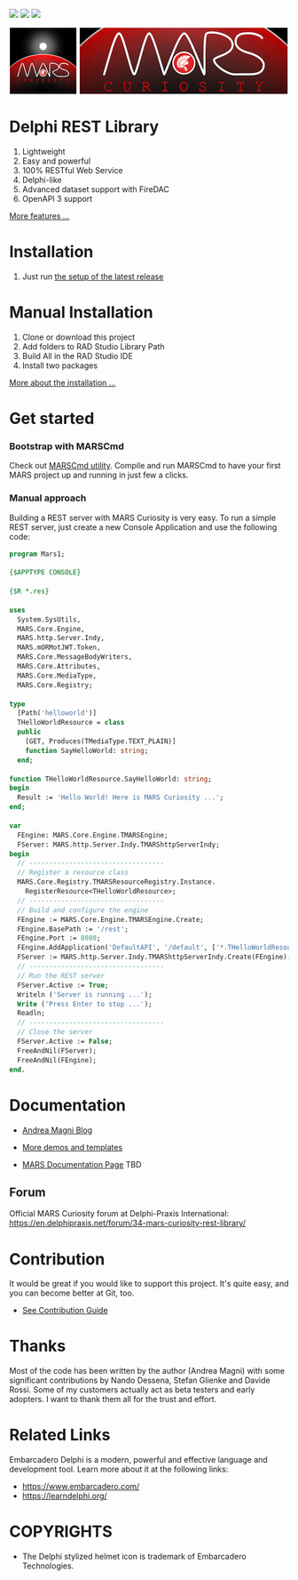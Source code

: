 ![](https://img.shields.io/github/v/release/andrea-magni/MARS)
![](https://img.shields.io/github/release-date/andrea-magni/MARS)
![](https://img.shields.io/github/commits-since/andrea-magni/MARS/v1.5)

![MARS-curiosity logo](media/logo-small-MARS.png)

# Delphi REST Library

1. Lightweight
1. Easy and powerful
1. 100% RESTful Web Service
1. Delphi-like
1. Advanced dataset support with FireDAC
1. OpenAPI 3 support 

[More features ...](./docs/MainFeatures.md)

# Installation

1. Just run [the setup of the latest release](https://github.com/andrea-magni/MARS/releases/latest)

# Manual Installation

1. Clone or download this project
1. Add folders to RAD Studio Library Path
1. Build All in the RAD Studio IDE
1. Install two packages

[More about the installation ...](docs/Installation.md)

# Get started

### Bootstrap with MARSCmd
Check out [MARSCmd utility](Utils/Source/MARScmd). Compile and run MARSCmd to have your first MARS project up and running in just few a clicks.

### Manual approach
Building a REST server with MARS Curiosity is very easy. To run a simple REST server, just create a new Console Application and use the following code:

```pascal
program Mars1;

{$APPTYPE CONSOLE}

{$R *.res}

uses
  System.SysUtils,
  MARS.Core.Engine,
  MARS.http.Server.Indy,
  MARS.mORMotJWT.Token,
  MARS.Core.MessageBodyWriters,
  MARS.Core.Attributes,
  MARS.Core.MediaType,
  MARS.Core.Registry;

type
  [Path('helloworld')]
  THelloWorldResource = class
  public
    [GET, Produces(TMediaType.TEXT_PLAIN)]
    function SayHelloWorld: string;
  end;

function THelloWorldResource.SayHelloWorld: string;
begin
  Result := 'Hello World! Here is MARS Curiosity ...';
end;

var
  FEngine: MARS.Core.Engine.TMARSEngine;
  FServer: MARS.http.Server.Indy.TMARShttpServerIndy;
begin
  // ----------------------------------
  // Register a resource class
  MARS.Core.Registry.TMARSResourceRegistry.Instance.
    RegisterResource<THelloWorldResource>;
  // ----------------------------------
  // Build and configure the engine
  FEngine := MARS.Core.Engine.TMARSEngine.Create;
  FEngine.BasePath := '/rest';
  FEngine.Port := 8080;
  FEngine.AddApplication('DefaultAPI', '/default', ['*.THelloWorldResource']);
  FServer := MARS.http.Server.Indy.TMARShttpServerIndy.Create(FEngine);
  // ----------------------------------
  // Run the REST server
  FServer.Active := True;
  Writeln ('Server is running ...');
  Write ('Press Enter to stop ...');
  Readln;
  // ----------------------------------
  // Close the server
  FServer.Active := False;
  FreeAndNil(FServer);
  FreeAndNil(FEngine);
end.
```

# Documentation

* [Andrea Magni Blog](http://www.andreamagni.eu)
* [More demos and templates](./docs/Demos.md)

* [MARS Documentation Page](./docs/README.md) TBD

## Forum

Official MARS Curiosity forum at Delphi-Praxis International: https://en.delphipraxis.net/forum/34-mars-curiosity-rest-library/

# Contribution

It would be great if you would like to support this project. It's quite easy, and you can become better at Git, too.

* [See Contribution Guide](./CONTRIBUTING.md)

# Thanks

Most of the code has been written by the author (Andrea Magni) with some significant contributions by Nando Dessena, Stefan Glienke and Davide Rossi. Some of my customers actually act as beta testers and early adopters. I want to thank them all for the trust and effort.

# Related Links
Embarcadero Delphi is a modern, powerful and effective language and development tool. Learn more about it at the following links:
 * https://www.embarcadero.com/
 * https://learndelphi.org/

# COPYRIGHTS

* The Delphi stylized helmet icon is trademark of Embarcadero Technologies.

